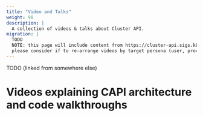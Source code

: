 ```yaml
---
title: "Video and Talks"
weight: 90
description: |
  A collection of videos & talks about Cluster API.
migration: |
  TODO
  NOTE: this page will include content from https://cluster-api.sigs.k8s.io/developer/guide.html#videos-explaining-capi-architecture-and-code-walkthroughs;
  please consider if to re-arrange videos by target persona (user, provider, developer)
---
```


TODO (linked from somewhere else)

# Videos explaining CAPI architecture and code walkthroughs
